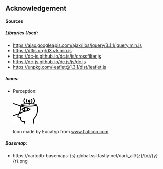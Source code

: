 ## Acknowledgement

#### Sources

##### Libraries Used:

* https://ajax.googleapis.com/ajax/libs/jquery/3.1.1/jquery.min.js
* https://d3js.org/d3.v5.min.js
* https://dc-js.github.io/dc.js/js/crossfilter.js
* https://dc-js.github.io/dc.js/js/dc.js
* https://unpkg.com/leaflet@1.3.1/dist/leaflet.js

##### Icons:

* Perception: 

  <img src="assets/flaticoncollection/svgicons/006-perception.svg" alt="Perception Icon" width="80" height="80">

  Icon made by Eucalyp from www.flaticon.com

  
##### Basemap:
* https://cartodb-basemaps-{s}.global.ssl.fastly.net/dark_all/{z}/{x}/{y}{r}.png

